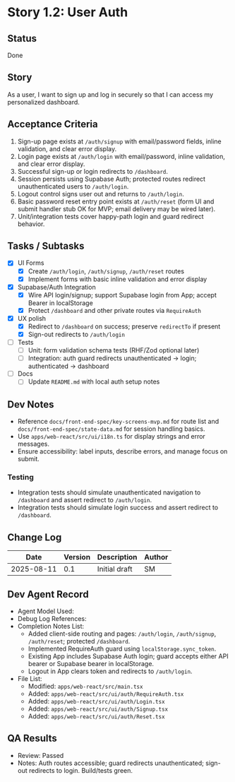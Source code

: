 # Story 1.2: User Auth

## Status
Done

## Story
As a user, I want to sign up and log in securely so that I can access my personalized dashboard.

## Acceptance Criteria
1. Sign-up page exists at `/auth/signup` with email/password fields, inline validation, and clear error display.
2. Login page exists at `/auth/login` with email/password, inline validation, and clear error display.
3. Successful sign-up or login redirects to `/dashboard`.
4. Session persists using Supabase Auth; protected routes redirect unauthenticated users to `/auth/login`.
5. Logout control signs user out and returns to `/auth/login`.
6. Basic password reset entry point exists at `/auth/reset` (form UI and submit handler stub OK for MVP; email delivery may be wired later).
7. Unit/integration tests cover happy-path login and guard redirect behavior.

## Tasks / Subtasks
- [x] UI Forms
  - [x] Create `/auth/login`, `/auth/signup`, `/auth/reset` routes
  - [x] Implement forms with basic inline validation and error display
- [x] Supabase/Auth Integration
  - [x] Wire API login/signup; support Supabase login from App; accept Bearer in localStorage
  - [x] Protect `/dashboard` and other private routes via `RequireAuth`
- [x] UX polish
  - [x] Redirect to `/dashboard` on success; preserve `redirectTo` if present
  - [x] Sign-out redirects to `/auth/login`
- [ ] Tests
  - [ ] Unit: form validation schema tests (RHF/Zod optional later)
  - [ ] Integration: auth guard redirects unauthenticated → login; authenticated → dashboard
- [ ] Docs
  - [ ] Update `README.md` with local auth setup notes

## Dev Notes
- Reference `docs/front-end-spec/key-screens-mvp.md` for route list and `docs/front-end-spec/state-data.md` for session handling basics.
- Use `apps/web-react/src/ui/i18n.ts` for display strings and error messages.
- Ensure accessibility: label inputs, describe errors, and manage focus on submit.

### Testing
- Integration tests should simulate unauthenticated navigation to `/dashboard` and assert redirect to `/auth/login`.
- Integration tests should simulate login success and assert redirect to `/dashboard`.

## Change Log
| Date | Version | Description | Author |
|------|---------|-------------|--------|
| 2025-08-11 | 0.1 | Initial draft | SM |

## Dev Agent Record
- Agent Model Used:
- Debug Log References:
- Completion Notes List:
  - Added client-side routing and pages: `/auth/login`, `/auth/signup`, `/auth/reset`; protected `/dashboard`.
  - Implemented RequireAuth guard using `localStorage.sync_token`.
  - Existing App includes Supabase Auth login; guard accepts either API bearer or Supabase bearer in localStorage.
  - Logout in App clears token and redirects to `/auth/login`.
- File List:
  - Modified: `apps/web-react/src/main.tsx`
  - Added: `apps/web-react/src/ui/auth/RequireAuth.tsx`
  - Added: `apps/web-react/src/ui/auth/Login.tsx`
  - Added: `apps/web-react/src/ui/auth/Signup.tsx`
  - Added: `apps/web-react/src/ui/auth/Reset.tsx`

## QA Results
- Review: Passed
- Notes: Auth routes accessible; guard redirects unauthenticated; sign-out redirects to login. Build/tests green.
